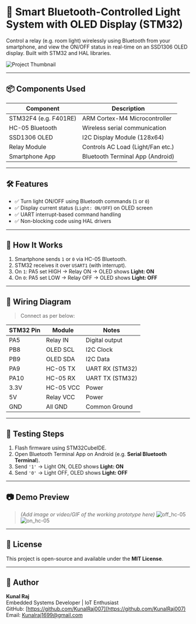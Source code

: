 # 🔌 Smart Bluetooth-Controlled Light System with OLED Display (STM32)

Control a relay (e.g. room light) wirelessly using Bluetooth from your smartphone, and view the ON/OFF status in real-time on an SSD1306 OLED display. Built with STM32 and HAL libraries.

![Project Thumbnail](docs/project-thumbnail.png)

---

## 📦 Components Used

| Component         | Description                        |
|------------------|------------------------------------|
| STM32F4 (e.g. F401RE) | ARM Cortex-M4 Microcontroller     |
| HC-05 Bluetooth   | Wireless serial communication     |
| SSD1306 OLED      | I2C Display Module (128x64)       |
| Relay Module      | Controls AC Load (Light/Fan etc.) |
| Smartphone App    | Bluetooth Terminal App (Android)  |

---

## 🛠️ Features

- ✅ Turn light ON/OFF using Bluetooth commands (`1` or `0`)
- ✅ Display current status (`Light: ON/OFF`) on OLED screen
- ✅ UART interrupt-based command handling
- ✅ Non-blocking code using HAL drivers

---

## 🧠 How It Works

1. Smartphone sends `1` or `0` via HC-05 Bluetooth.
2. STM32 receives it over `USART1` (with interrupt).
3. On `1`: PA5 set HIGH → Relay ON → OLED shows **Light: ON**
4. On `0`: PA5 set LOW → Relay OFF → OLED shows **Light: OFF**

---

## 📲 Wiring Diagram

> Connect as per below:

| STM32 Pin | Module         | Notes             |
|-----------|----------------|-------------------|
| PA5       | Relay IN       | Digital output    |
| PB8       | OLED SCL       | I2C Clock         |
| PB9       | OLED SDA       | I2C Data          |
| PA9       | HC-05 TX       | UART RX (STM32)   |
| PA10      | HC-05 RX       | UART TX (STM32)   |
| 3.3V      | HC-05 VCC      | Power             |
| 5V        | Relay VCC      | Power             |
| GND       | All GND        | Common Ground     |

---

## 🧪 Testing Steps

1. Flash firmware using STM32CubeIDE.
2. Open Bluetooth Terminal App on Android (e.g. **Serial Bluetooth Terminal**).
3. Send `'1'` → Light ON, OLED shows **Light: ON**
4. Send `'0'` → Light OFF, OLED shows **Light: OFF**

---
## 📷 Demo Preview

> *(Add image or video/GIF of the working prototype here)*
![off_hc-05](https://github.com/user-attachments/assets/5741caab-242f-4d79-a054-c1692de862b4)
> ![on_hc-05](https://github.com/user-attachments/assets/05ce30fe-e355-4e80-85d4-77353f6f5b62)


---
## 📜 License

This project is open-source and available under the **MIT License**.

---

## 👤 Author

**Kunal Raj**  
Embedded Systems Developer | IoT Enthusiast  
GitHub: [https://github.com/KunalRaj007](https://github.com/KunalRaj007)  
Email: Kunalraj1699@gmail.com


